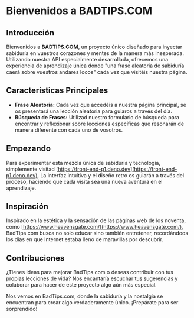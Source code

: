 # Bienvenidos a BADTIPS.COM

## Introducción
Bienvenidos a **BADTIPS.COM**, un proyecto único diseñado para inyectar sabiduría en vuestros corazones y mentes de la manera más inesperada. Utilizando nuestra API especialmente desarrollada, ofrecemos una experiencia de aprendizaje única donde "una frase aleatoria de sabiduría caerá sobre vuestros andares locos" cada vez que visitéis nuestra página.

## Características Principales
- **Frase Aleatoria:** Cada vez que accedéis a nuestra página principal, se os presentará una lección aleatoria para guiaros a través del día.
- **Búsqueda de Frases:** Utilizad nuestro formulario de búsqueda para encontrar y reflexionar sobre lecciones específicas que resonarán de manera diferente con cada uno de vosotros.

## Empezando
Para experimentar esta mezcla única de sabiduría y tecnología, simplemente visitad [https://front-end-p1.deno.dev](https://front-end-p1.deno.dev). La interfaz intuitiva y el diseño retro os guiarán a través del proceso, haciendo que cada visita sea una nueva aventura en el aprendizaje.

## Inspiración
Inspirado en la estética y la sensación de las páginas web de los noventa, como [https://www.heavensgate.com/](https://www.heavensgate.com/), BadTips.com busca no solo educar sino también entretener, recordándoos los días en que Internet estaba lleno de maravillas por descubrir.

## Contribuciones
¿Tienes ideas para mejorar BadTips.com o deseas contribuir con tus propias lecciones de vida? Nos encantaría escuchar tus sugerencias y colaborar para hacer de este proyecto algo aún más especial.

Nos vemos en BadTips.com, donde la sabiduría y la nostalgia se encuentran para crear algo verdaderamente único. ¡Prepárate para ser sorprendido!
